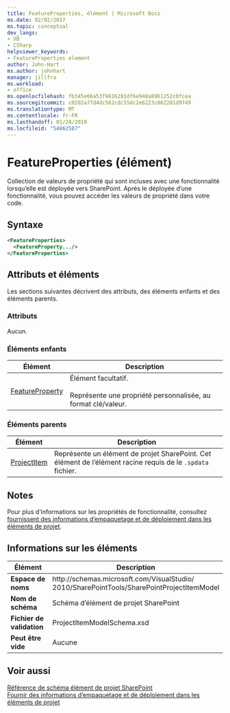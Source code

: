 ```yaml
---
title: FeatureProperties, élément | Microsoft Docs
ms.date: 02/02/2017
ms.topic: conceptual
dev_langs:
- VB
- CSharp
helpviewer_keywords:
- FeatureProperties element
author: John-Hart
ms.author: johnhart
manager: jillfra
ms.workload:
- office
ms.openlocfilehash: fb345e66a53f9816281df6e948a8961252c0fcea
ms.sourcegitcommit: c0202a77d4dc562cdc55dc2e6223c062281d9749
ms.translationtype: MT
ms.contentlocale: fr-FR
ms.lasthandoff: 01/24/2019
ms.locfileid: "54862587"
---
```

# <a name="featureproperties-element"></a>FeatureProperties (élément)
  Collection de valeurs de propriété qui sont incluses avec une fonctionnalité lorsqu’elle est déployée vers SharePoint. Après le déployée d’une fonctionnalité, vous pouvez accéder les valeurs de propriété dans votre code.  
  
## <a name="syntax"></a>Syntaxe  
  
```xml  
<FeatureProperties>  
  <FeatureProperty.../>  
</FeatureProperties>  
```  
  
## <a name="attributes-and-elements"></a>Attributs et éléments
 Les sections suivantes décrivent des attributs, des éléments enfants et des éléments parents.  
  
### <a name="attributes"></a>Attributs  
 Aucun.  
  
### <a name="child-elements"></a>Éléments enfants
  
|Élément|Description|  
|-------------|-----------------|  
|[FeatureProperty](../sharepoint/featureproperty-element.md)|Élément facultatif.<br /><br /> Représente une propriété personnalisée, au format clé/valeur.|  
  
### <a name="parent-elements"></a>Éléments parents
  
|Élément|Description|  
|-------------|-----------------|  
|[ProjectItem](../sharepoint/projectitem-element.md)|Représente un élément de projet SharePoint. Cet élément de l’élément racine requis de le `.spdata` fichier.|  
  
## <a name="remarks"></a>Notes  
 Pour plus d’informations sur les propriétés de fonctionnalité, consultez [fournissent des informations d’empaquetage et de déploiement dans les éléments de projet](../sharepoint/providing-packaging-and-deployment-information-in-project-items.md).  
  
## <a name="element-information"></a>Informations sur les éléments
  
|Élément|Description|  
|-------------|-----------------|  
|**Espace de noms**|http<nolink>://schemas.microsoft.com/VisualStudio/<br>2010/SharePointTools/SharePointProjectItemModel|  
|**Nom de schéma**|Schéma d’élément de projet SharePoint|  
|**Fichier de validation**|ProjectItemModelSchema.xsd|  
|**Peut être vide**|Aucune|  
  
## <a name="see-also"></a>Voir aussi
 [Référence de schéma élément de projet SharePoint](../sharepoint/sharepoint-project-item-schema-reference.md)   
 [Fournir des informations d’empaquetage et de déploiement dans les éléments de projet](../sharepoint/providing-packaging-and-deployment-information-in-project-items.md)  
